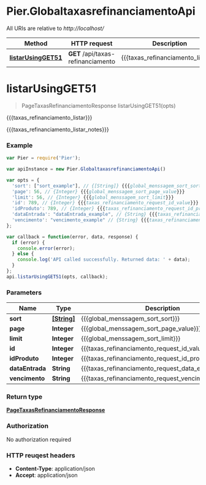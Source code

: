 # Pier.GlobaltaxasrefinanciamentoApi

All URIs are relative to *http://localhost/*

Method | HTTP request | Description
------------- | ------------- | -------------
[**listarUsingGET51**](GlobaltaxasrefinanciamentoApi.md#listarUsingGET51) | **GET** /api/taxas-refinanciamento | {{{taxas_refinanciamento_listar}}}


<a name="listarUsingGET51"></a>
# **listarUsingGET51**
> PageTaxasRefinanciamentoResponse listarUsingGET51(opts)

{{{taxas_refinanciamento_listar}}}

{{{taxas_refinanciamento_listar_notes}}}

### Example
```javascript
var Pier = require('Pier');

var apiInstance = new Pier.GlobaltaxasrefinanciamentoApi()

var opts = { 
  'sort': ["sort_example"], // {[String]} {{{global_menssagem_sort_sort}}}
  'page': 56, // {Integer} {{{global_menssagem_sort_page_value}}}
  'limit': 56, // {Integer} {{{global_menssagem_sort_limit}}}
  'id': 789, // {Integer} {{{taxas_refinanciamento_request_id_value}}}
  'idProduto': 789, // {Integer} {{{taxas_refinanciamento_request_id_produto_value}}}
  'dataEntrada': "dataEntrada_example", // {String} {{{taxas_refinanciamento_request_data_entrada_value}}}
  'vencimento': "vencimento_example" // {String} {{{taxas_refinanciamento_request_vencimento_value}}}
};

var callback = function(error, data, response) {
  if (error) {
    console.error(error);
  } else {
    console.log('API called successfully. Returned data: ' + data);
  }
};
api.listarUsingGET51(opts, callback);
```

### Parameters

Name | Type | Description  | Notes
------------- | ------------- | ------------- | -------------
 **sort** | [**[String]**](String.md)| {{{global_menssagem_sort_sort}}} | [optional] 
 **page** | **Integer**| {{{global_menssagem_sort_page_value}}} | [optional] 
 **limit** | **Integer**| {{{global_menssagem_sort_limit}}} | [optional] 
 **id** | **Integer**| {{{taxas_refinanciamento_request_id_value}}} | [optional] 
 **idProduto** | **Integer**| {{{taxas_refinanciamento_request_id_produto_value}}} | [optional] 
 **dataEntrada** | **String**| {{{taxas_refinanciamento_request_data_entrada_value}}} | [optional] 
 **vencimento** | **String**| {{{taxas_refinanciamento_request_vencimento_value}}} | [optional] 

### Return type

[**PageTaxasRefinanciamentoResponse**](PageTaxasRefinanciamentoResponse.md)

### Authorization

No authorization required

### HTTP reuqest headers

 - **Content-Type**: application/json
 - **Accept**: application/json

